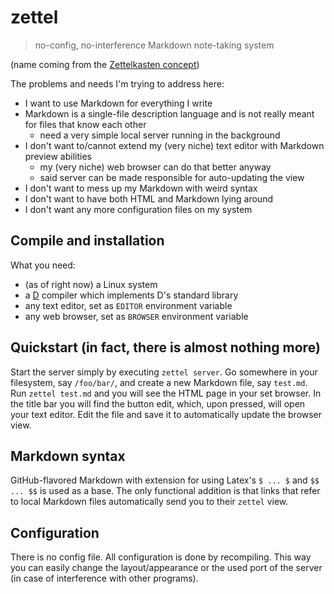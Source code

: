 # zettel

> no-config, no-interference Markdown note-taking system

(name coming from the [Zettelkasten concept]())

The problems and needs I'm trying to address here:

- I want to use Markdown for everything I write
- Markdown is a single-file description language and is not really meant for files that know each other
    - need a very simple local server running in the background
- I don't want to/cannot extend my (very niche) text editor with Markdown preview abilities
    - my (very niche) web browser can do that better anyway
    - said server can be made responsible for auto-updating the view
- I don't want to mess up my Markdown with weird syntax
- I don't want to have both HTML and Markdown lying around
- I don't want any more configuration files on my system

## Compile and installation

What you need:
- (as of right now) a Linux system
- a [D]() compiler which implements D's standard library
- any text editor, set as `EDITOR` environment variable
- any web browser, set as `BROWSER` environment variable

## Quickstart (in fact, there is almost nothing more)

Start the server simply by executing `zettel server`.
Go somewhere in your filesystem, say `/foo/bar/`, and create a new Markdown file, say `test.md`.
Run `zettel test.md` and you will see the HTML page in your set browser. In the title bar 
you will find the button edit, which, upon pressed, will open your text editor. Edit the file and
save it to automatically update the browser view.

## Markdown syntax

GitHub-flavored Markdown with extension for using Latex's `$ ... $` and `$$ ... $$` is used as a base. 
The only functional addition is that links 
that refer to local Markdown files automatically send you to their `zettel` view.

## Configuration

There is no config file. All configuration is done by recompiling. This way you can easily change
the layout/appearance or the used port of the server (in case of interference with other programs).
